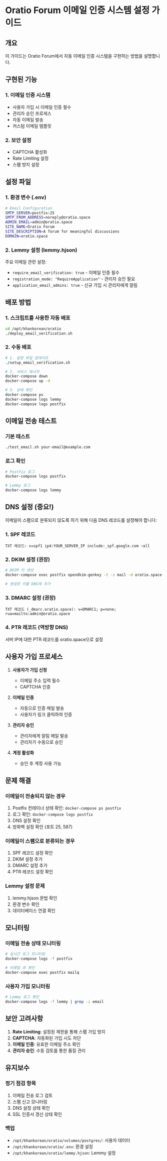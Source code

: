 # Oratio Forum 이메일 인증 시스템 설정 가이드

## 개요
이 가이드는 Oratio Forum에서 자동 이메일 인증 시스템을 구현하는 방법을 설명합니다.

## 구현된 기능

### 1. 이메일 인증 시스템
- 사용자 가입 시 이메일 인증 필수
- 관리자 승인 프로세스
- 자동 이메일 발송
- 커스텀 이메일 템플릿

### 2. 보안 설정
- CAPTCHA 활성화
- Rate Limiting 설정
- 스팸 방지 설정

## 설정 파일

### 1. 환경 변수 (.env)
```bash
# Email Configuration
SMTP_SERVER=postfix:25
SMTP_FROM_ADDRESS=noreply@oratio.space
ADMIN_EMAIL=admin@oratio.space
SITE_NAME=Oratio Forum
SITE_DESCRIPTION=A forum for meaningful discussions
DOMAIN=oratio.space
```

### 2. Lemmy 설정 (lemmy.hjson)
주요 이메일 관련 설정:
- `require_email_verification: true` - 이메일 인증 필수
- `registration_mode: "RequireApplication"` - 관리자 승인 필요
- `application_email_admins: true` - 신규 가입 시 관리자에게 알림

## 배포 방법

### 1. 스크립트를 사용한 자동 배포
```bash
cd /opt/khankorean/oratio
./deploy_email_verification.sh
```

### 2. 수동 배포
```bash
# 1. 설정 파일 업데이트
./setup_email_verification.sh

# 2. 서비스 재시작
docker-compose down
docker-compose up -d

# 3. 상태 확인
docker-compose ps
docker-compose logs lemmy
docker-compose logs postfix
```

## 이메일 전송 테스트

### 기본 테스트
```bash
./test_email.sh your-email@example.com
```

### 로그 확인
```bash
# Postfix 로그
docker-compose logs postfix

# Lemmy 로그
docker-compose logs lemmy
```

## DNS 설정 (중요!)

이메일이 스팸으로 분류되지 않도록 하기 위해 다음 DNS 레코드를 설정해야 합니다:

### 1. SPF 레코드
```
TXT 레코드: v=spf1 ip4:YOUR_SERVER_IP include:_spf.google.com ~all
```

### 2. DKIM 설정 (권장)
```bash
# DKIM 키 생성
docker-compose exec postfix opendkim-genkey -t -s mail -d oratio.space

# 생성된 키를 DNS에 추가
```

### 3. DMARC 설정 (권장)
```
TXT 레코드 (_dmarc.oratio.space): v=DMARC1; p=none; rua=mailto:admin@oratio.space
```

### 4. PTR 레코드 (역방향 DNS)
서버 IP에 대한 PTR 레코드를 oratio.space으로 설정

## 사용자 가입 프로세스

1. **사용자가 가입 신청**
   - 이메일 주소 입력 필수
   - CAPTCHA 인증

2. **이메일 인증**
   - 자동으로 인증 메일 발송
   - 사용자가 링크 클릭하여 인증

3. **관리자 승인**
   - 관리자에게 알림 메일 발송
   - 관리자가 수동으로 승인

4. **계정 활성화**
   - 승인 후 계정 사용 가능

## 문제 해결

### 이메일이 전송되지 않는 경우
1. Postfix 컨테이너 상태 확인: `docker-compose ps postfix`
2. 로그 확인: `docker-compose logs postfix`
3. DNS 설정 확인
4. 방화벽 설정 확인 (포트 25, 587)

### 이메일이 스팸으로 분류되는 경우
1. SPF 레코드 설정 확인
2. DKIM 설정 추가
3. DMARC 설정 추가
4. PTR 레코드 설정 확인

### Lemmy 설정 문제
1. lemmy.hjson 문법 확인
2. 환경 변수 확인
3. 데이터베이스 연결 확인

## 모니터링

### 이메일 전송 상태 모니터링
```bash
# 실시간 로그 모니터링
docker-compose logs -f postfix

# 이메일 큐 확인
docker-compose exec postfix mailq
```

### 사용자 가입 모니터링
```bash
# Lemmy 로그 확인
docker-compose logs -f lemmy | grep -i email
```

## 보안 고려사항

1. **Rate Limiting**: 설정된 제한을 통해 스팸 가입 방지
2. **CAPTCHA**: 자동화된 가입 시도 차단
3. **이메일 인증**: 유효한 이메일 주소 확인
4. **관리자 승인**: 수동 검토를 통한 품질 관리

## 유지보수

### 정기 점검 항목
1. 이메일 전송 로그 검토
2. 스팸 신고 모니터링
3. DNS 설정 상태 확인
4. SSL 인증서 갱신 상태 확인

### 백업
- `/opt/khankorean/oratio/volumes/postgres/`: 사용자 데이터
- `/opt/khankorean/oratio/.env`: 환경 설정
- `/opt/khankorean/oratio/lemmy.hjson`: Lemmy 설정
